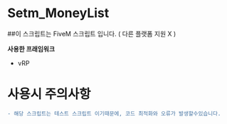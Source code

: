 # Setm_MoneyList
##이 스크립트는 FiveM 스크립트 입니다. ( 다른 플랫폼 지원 X )

**사용한 프래임워크**
- vRP

# 사용시 주의사항
```diff
- 해당 스크립트는 테스트 스크립트 이기때문에, 코드 최적화와 오류가 발생할수있습니다.
```
